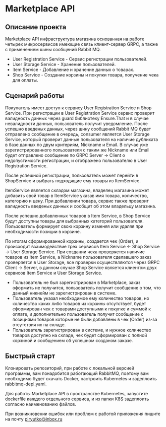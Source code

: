 # Marketplace API

## Описание проекта

Marketplace API инфраструктура магазина основанная на работе четырех микросервисов имеющие связь клиент-сервер GRPC, а также с применением шины сообщений Rabbit MQ.

- User Registration Service - Сервис регистрации пользователей.
- User Storage Service - Хранение пользователей.
- Item Service - Добавление и хранение данных о товарах.
- Shop Service - Создание корзины и покупки товара, получение чека для оплаты.

## Сценарий работы

Покупатель имеет доступ к сервису User Registration Service и Shop Service. При регистрации в User Registration Service
сервис проверит валидность данных через guard библиотеку Ensure.That и в случае невалидности данных, пользователь получит уведомление.
После успешно введеных данных, через шину сообщений Rabbit MQ будет отправлено сообщение в очередь, consumer является User Storage Service,
который проверит данные пользователя на наличие дубликата в базе данных по двум критериям, Nickname и Email.
В случае уже зарегистрированного пользователя с таким же Nickname или Email будет отправлено сообщение по GRPC Server -> Client о недопустимости регистрации, и отображено пользователю в User Registration Service.

После успешной регистрации, пользователь может перейти в ShopService и выбрать подходящие ему товары из ItemService.

ItemService является складом магазина, владелец магазина может добавить свой товар в ItemService указав имя товара, количество, категорию и цену.
При добавлении товара, сервис также проверит валидность введеных данных и сообщит об этом владельцу магазина.

После успешно добавленных товаров в Item Service, в Shop Service будут доступны товары для выбранных категорий пользователя.
Пользователь формирует свою корзину изменяя или удаляя при необходимости позиции в корзине.

По итогам сформированной корзины, создается чек (Order), и происходит взаимодействие трех сервисов
Item Service <- Shop Service -> User Storage Service.
При создании чека проверяется наличие товаров из Item Service, а Nickname пользователя сделавшего заказ проверяется в User Storage, все проверки осуществляются через GRPC
Client -> Server, в данном случае Shop Service является клиентом двух сервисов Item Service и User Storage Service.

- Пользователь не был зарегистрирован в Marketplace, заказ оформить не получится, пользователь получит сообщение о том, что данный никнейм не зарегистрирован в системе.
- Пользователь указал необходимое ему количество товаров, но количество каких либо товаров из корзины отсутствует, будет сформирован чек с товарами доступными к покупке и суммой к оплате, и дополнительно пользователь получит сообщение с позициями товаров которые не были добавлены в чек (Order) из-за отсутствия их на складе.
- Пользователь зарегистрирован в системе, и нужное количество товаров доступно на складе, чек будет сформирован с полной корзиной и сообщением об успешном созданом заказе.

## Быстрый старт

Клонировать репозиторий, при работе с локальной версией программы, вам понадобится работающий RabbitMQ, поэтому вам необходимо будет скачать Docker, настроить Kubernetes и задеплоить rabbitmq-depl.yaml.

Для работы Marketplace API в пространстве Kubernetes, запустите dockerfile каждого отдельного сервиса, и из папки K8S задеплоить согласно наименованию файлов.

При возникновении ошибок или проблем с работой приложения пишите на почту piryutko@inbox.ru
